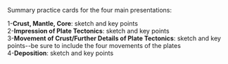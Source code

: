 Summary practice cards for the four main presentations:  
  
1-**Crust, Mantle, Core**: sketch and key points  
2-**Impression of Plate Tectonics**: sketch and key points  
3-**Movement of Crust/Further Details of Plate Tectonics**: sketch and key points--be sure to include the four movements of the plates  
4-**Deposition**: sketch and key points